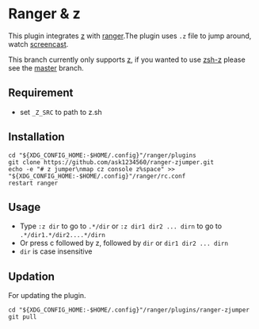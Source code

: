 # Ranger & z
This plugin integrates [z](https://github.com/rupa/z) with [ranger](https://github.com/ranger/ranger).The plugin uses `.z` file to jump around, watch [screencast](https://youtu.be/ciHHbFtz4N8).

This branch currently only supports [z](https://github.com/rupa/z), if you wanted to use [zsh-z](https://github.com/agkozak/zsh-z) please see the [master](https://github.com/ask1234560/ranger-zjumper/tree/master) branch.

## Requirement
* set `_Z_SRC` to path to z.sh

## Installation
```
cd "${XDG_CONFIG_HOME:-$HOME/.config}"/ranger/plugins
git clone https://github.com/ask1234560/ranger-zjumper.git
echo -e "# z jumper\nmap cz console z%space" >> "${XDG_CONFIG_HOME:-$HOME/.config}"/ranger/rc.conf
restart ranger
```

## Usage
* Type `:z dir` to go to `.*/dir` or `:z dir1 dir2 ... dirn` to go to `.*/dir1.*/dir2....*/dirn`
* Or press c followed by z, followed by `dir` or `dir1 dir2 ... dirn`
* `dir` is case insensitive

## Updation
For updating the plugin.
```
cd "${XDG_CONFIG_HOME:-$HOME/.config}"/ranger/plugins/ranger-zjumper
git pull
```
